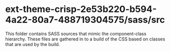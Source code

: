 # ext-theme-crisp-2e53b220-b594-4a22-80a7-488719304575/sass/src

This folder contains SASS sources that mimic the component-class hierarchy. These files
are gathered in to a build of the CSS based on classes that are used by the build.

